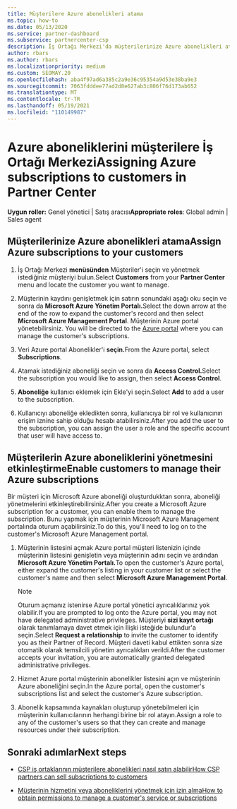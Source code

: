 ```yaml
---
title: Müşterilere Azure abonelikleri atama
ms.topic: how-to
ms.date: 05/13/2020
ms.service: partner-dashboard
ms.subservice: partnercenter-csp
description: İş Ortağı Merkezi'da müşterilerinize Azure abonelikleri atamayı ve müşterilerin kendi aboneliklerini yönetmesini nasıl etkinleştirebilirsiniz?
author: rbars
ms.author: rbars
ms.localizationpriority: medium
ms.custom: SEOMAY.20
ms.openlocfilehash: aba4f97ad6a385c2a9e36c95354a9d53e38ba9e3
ms.sourcegitcommit: 7063fdddee77ad2d8e627ab3c806f76d173ab652
ms.translationtype: MT
ms.contentlocale: tr-TR
ms.lasthandoff: 05/19/2021
ms.locfileid: "110149987"
---
```

# <a name="assigning-azure-subscriptions-to-customers-in-partner-center"></a><span data-ttu-id="77d2c-103">Azure aboneliklerini müşterilere İş Ortağı Merkezi</span><span class="sxs-lookup"><span data-stu-id="77d2c-103">Assigning Azure subscriptions to customers in Partner Center</span></span>

<span data-ttu-id="77d2c-104">**Uygun roller:** Genel yönetici | Satış aracısı</span><span class="sxs-lookup"><span data-stu-id="77d2c-104">**Appropriate roles**: Global admin | Sales agent</span></span>

## <a name="assign-azure-subscriptions-to-your-customers"></a><span data-ttu-id="77d2c-105">Müşterilerinize Azure abonelikleri atama</span><span class="sxs-lookup"><span data-stu-id="77d2c-105">Assign Azure subscriptions to your customers</span></span>

1. <span data-ttu-id="77d2c-106">İş Ortağı Merkezi  **menüsünden** Müşteriler'i seçin ve yönetmek istediğiniz müşteriyi bulun.</span><span class="sxs-lookup"><span data-stu-id="77d2c-106">Select **Customers** from your **Partner Center** menu and locate the customer you want to manage.</span></span>

2. <span data-ttu-id="77d2c-107">Müşterinin kaydını genişletmek için satırın sonundaki aşağı oku seçin ve sonra da **Microsoft Azure Yönetim Portalı.**</span><span class="sxs-lookup"><span data-stu-id="77d2c-107">Select the down arrow at the end of the row to expand the customer's record and then select **Microsoft Azure Management Portal**.</span></span> <span data-ttu-id="77d2c-108">Müşterinin Azure portal yönetebilirsiniz. [](https://portal.azure.com/)</span><span class="sxs-lookup"><span data-stu-id="77d2c-108">You will be directed to the [Azure portal](https://portal.azure.com/) where you can manage the customer's subscriptions.</span></span>

3. <span data-ttu-id="77d2c-109">Veri Azure portal Abonelikler'i **seçin.**</span><span class="sxs-lookup"><span data-stu-id="77d2c-109">From the Azure portal, select **Subscriptions**.</span></span>

4. <span data-ttu-id="77d2c-110">Atamak istediğiniz aboneliği seçin ve sonra da **Access Control.**</span><span class="sxs-lookup"><span data-stu-id="77d2c-110">Select the subscription you would like to assign, then select **Access Control**.</span></span>

5. <span data-ttu-id="77d2c-111">**Aboneliğe** kullanıcı eklemek için Ekle'yi seçin.</span><span class="sxs-lookup"><span data-stu-id="77d2c-111">Select **Add** to add a user to the subscription.</span></span> 

6. <span data-ttu-id="77d2c-112">Kullanıcıyı aboneliğe ekledikten sonra, kullanıcıya bir rol ve kullanıcının erişim iznine sahip olduğu hesabı atabilirsiniz.</span><span class="sxs-lookup"><span data-stu-id="77d2c-112">After you add the user to the subscription, you can assign the user a role and the specific account that user will have access to.</span></span>

## <a name="enable-customers-to-manage-their-azure-subscriptions"></a><span data-ttu-id="77d2c-113">Müşterilerin Azure aboneliklerini yönetmesini etkinleştirme</span><span class="sxs-lookup"><span data-stu-id="77d2c-113">Enable customers to manage their Azure subscriptions</span></span>

<span data-ttu-id="77d2c-114">Bir müşteri için Microsoft Azure aboneliği oluşturdukktan sonra, aboneliği yönetmelerini etkinleştirebilirsiniz.</span><span class="sxs-lookup"><span data-stu-id="77d2c-114">After you create a Microsoft Azure subscription for a customer, you can enable them to manage the subscription.</span></span> <span data-ttu-id="77d2c-115">Bunu yapmak için müşterinin Microsoft Azure Management portalında oturum açabilirsiniz.</span><span class="sxs-lookup"><span data-stu-id="77d2c-115">To do this, you'll need to log on to the customer's Microsoft Azure Management portal.</span></span> 

1. <span data-ttu-id="77d2c-116">Müşterinin listesini açmak Azure portal müşteri listenizin içinde müşterinin listesini genişletin veya müşterinin adını seçin ve ardından **Microsoft Azure Yönetim Portalı.**</span><span class="sxs-lookup"><span data-stu-id="77d2c-116">To open the customer's Azure portal, either expand the customer's listing in your customer list or select the customer's name and then select **Microsoft Azure Management Portal**.</span></span>

   > [!NOTE]  
   > <span data-ttu-id="77d2c-117">Oturum açmanız istenirse Azure portal yönetici ayrıcalıklarınız yok olabilir.</span><span class="sxs-lookup"><span data-stu-id="77d2c-117">If you are prompted to log onto the Azure portal, you may not have delegated administrative privileges.</span></span> <span data-ttu-id="77d2c-118">Müşteriyi **sizi kayıt ortağı** olarak tanımlamaya davet etmek için İlişki isteğide bulundur'a seçin.</span><span class="sxs-lookup"><span data-stu-id="77d2c-118">Select **Request a relationship** to invite the customer to identify you as their Partner of Record.</span></span> <span data-ttu-id="77d2c-119">Müşteri daveti kabul ettikten sonra size otomatik olarak temsilcili yönetim ayrıcalıkları verildi.</span><span class="sxs-lookup"><span data-stu-id="77d2c-119">After the customer accepts your invitation, you are automatically granted delegated administrative privileges.</span></span>

2. <span data-ttu-id="77d2c-120">Hizmet Azure portal müşterinin abonelikler listesini açın ve müşterinin Azure aboneliğini seçin.</span><span class="sxs-lookup"><span data-stu-id="77d2c-120">In the Azure portal, open the customer's subscriptions list and select the customer's Azure subscription.</span></span>

3. <span data-ttu-id="77d2c-121">Abonelik kapsamında kaynakları oluşturup yönetebilmeleri için müşterinin kullanıcılarının herhangi birine bir rol atayın.</span><span class="sxs-lookup"><span data-stu-id="77d2c-121">Assign a role to any of the customer's users so that they can create and manage resources under their subscription.</span></span>

## <a name="next-steps"></a><span data-ttu-id="77d2c-122">Sonraki adımlar</span><span class="sxs-lookup"><span data-stu-id="77d2c-122">Next steps</span></span>

- [<span data-ttu-id="77d2c-123">CSP iş ortaklarının müşterilere abonelikleri nasıl satın alabilir</span><span class="sxs-lookup"><span data-stu-id="77d2c-123">How CSP partners can sell subscriptions to customers</span></span>](customer-subscriptions.md)

- [<span data-ttu-id="77d2c-124">Müşterinin hizmetini veya aboneliklerini yönetmek için izin alma</span><span class="sxs-lookup"><span data-stu-id="77d2c-124">How to obtain permissions to manage a customer's service or subscriptions</span></span>](customers-revoke-admin-privileges.md)
